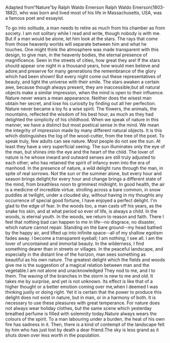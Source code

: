 Adapted from“Nature”by Ralph Waldo Emerson
Ralph Waldo Emerson(1803-1882), who was born and lived most of his life in Massachusetts, USA, was a famous poet and essayist.

To go into solitude, a man needs to retire as much from his chamber as from society. I am not solitary while I read and write, though nobody is with me. But if a man would be alone, let him look at the stars. The rays that come from those heavenly worlds will separate between him and what he touches. One might think the atmosphere was made transparent with this design, to give man, in the heavenly bodies, the eternal presence of magnificence. Seen in the streets of cities, how great they are! If the stars should appear one night in a thousand years, how would men believe and adore;and preserve for many generations the remembrance of the glory which had been shown! But every night come out these representatives of beauty, and light the universe with their smile.
The stars awaken a certain awe, because though always present, they are inaccessible;but all natural objects make a similar impression, when the mind is open to their influence. Nature never wears a mean appearance. Neither does the wisest man obtain her secret, and lose his curiosity by finding out all her perfection. Nature never became a toy fo a wise spirit. The flowers, the animals, the mountains, reflected the wisdom of his best hour, as much as they had delighted the simplicity of his childhood.
When we speak of nature in this manner, we have a distinct but most poetical sense in the mind. We mean the integrity of impression made by many different natural objects. It is this which distinguishes the log of the wood-cutter, from the tree of the poet.
To speak truly, few adults can see nature. Most people do not see the sun. At least they have a very superficial seeing. The sun illuminates only the eye of the man, but shines into the eye and the heart of the child. The lover of nature is he whose inward and outward senses are still truly adjusted to each other; who has retained the spirit of infancy even into the era of manhood. In the presence of nature, a wild delight runs through the man, in spite of real sorrows. Not the sun or the summer alone, but every hour and season brings delight;for every hour and change brings a different state of the mind, from breathless noon to grimmest midnight. In good health, the air is a medicine of incredible virtue. strolling across a bare common, in snow puddles at twilight, under a clouded sky, without having in my thoughts any occurrence of special good fortune, I have enjoyed a perfect delight. I'm glad to the edge of fear.
In the woods too, a man casts off his years, as the snake his skin, and at what period so ever of life, is always a child. In the woods, is eternal youth. In the woods, we return to reason and faith. There I feel that nothing bad can happen to me in life--no disgrace, no disaster, which nature cannot repair. Standing on the bare ground--my head bathed by the happy air, and lifted up into infinite space--all of my shallow egotism fades away. I become a transparent eyeball; I am nothing; I see all.
I am the lover of uncontained and immortal beauty. In the wilderness, I find something dearer than in streets or villages. In the peaceful landscape, and especially in the distant line of the horizon, man sees something as beautiful as his own nature.
The greatest delight which the fields and woods give me is the suggestion of a magical relation between man and the vegetable.I am not alone and unacknowledged They nod to me, and I to them. The waving of the branches in the storm is new to me and old. It takes me by surprise, and yet is not unknown. Its effect is like that of a higher thought or a better emotion coming over me,when I deemed I was thinking justly or doing right.
Yet it is certain that the power to produce this delight does not exist in nature, but in man, or in a harmony of both. It is necessary to use these pleasures with great temperance. For nature does not always wear holiday clothes, but the same scene which yesterday breathed perfume is filled with solemnity today.Nature always wears the colours of the spirit. To a man labouring under a burden, the heat of his own fire has sadness in it. Then, there is a kind of contempt of the landscape felt by him who has just lost by death a dear friend.The sky is less grand as it shuts down over less worth in the population.
